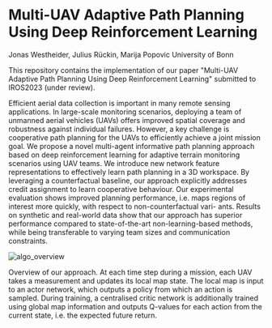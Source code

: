 # Multi-UAV Adaptive Path Planning Using Deep Reinforcement Learning

Jonas Westheider, Julius Rückin, Marija Popovic
University of Bonn

This repository contains the implementation of our paper "Multi-UAV Adaptive Path Planning Using Deep Reinforcement Learning" submitted to IROS2023 (under review).



Efficient aerial data collection is important in many remote sensing applications. In large-scale monitoring scenarios, deploying a team of unmanned aerial vehicles (UAVs) offers improved spatial coverage and robustness against individual failures. However, a key challenge is cooperative path planning for the UAVs to efficiently achieve a joint mission goal. We propose a novel multi-agent informative path planning approach based on deep reinforcement learning for adaptive terrain monitoring scenarios using UAV teams. We introduce new network feature representations to effectively learn path planning in a 3D workspace. By leveraging a counterfactual baseline, our approach explicitly addresses credit assignment to learn cooperative behaviour. Our experimental evaluation shows improved planning performance, i.e. maps regions of interest more quickly, with respect to non-counterfactual vari- ants. Results on synthetic and real-world data show that our approach has superior performance compared to state-of-the-art non-learning-based methods, while being transferable to varying team sizes and communication constraints.


![algo_overview](https://user-images.githubusercontent.com/97049858/231695763-bcb053d2-edf4-4c91-9963-e8e531d0c00d.png)


Overview of our approach. At each time step during a mission, each UAV takes a measurement and updates its local map state. The local map is input to an actor network, which outputs a policy from which an action is sampled. During training, a centralised critic network is additionally trained using global map information and outputs Q-values for each action from the current state, i.e. the expected future return.

